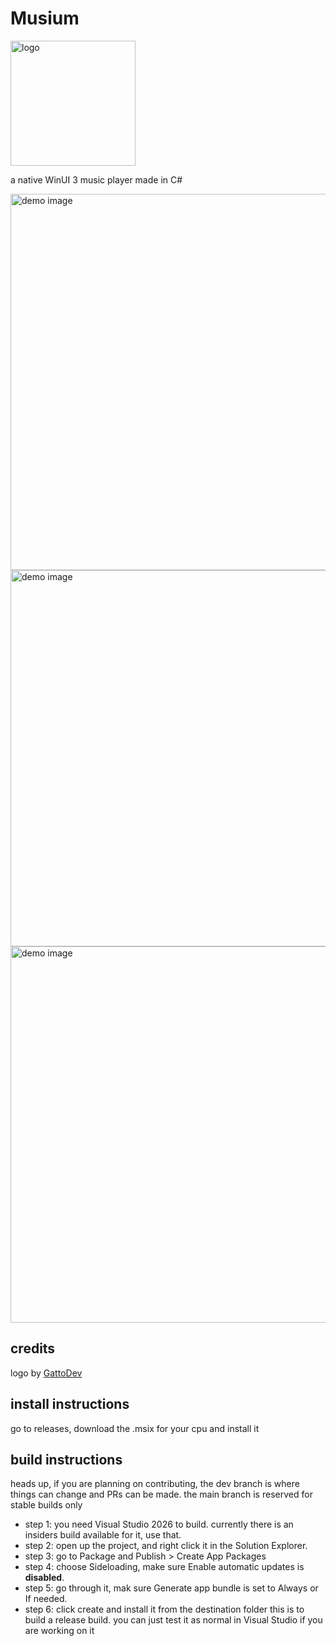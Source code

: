 # Musium
<img width="200" height="200" alt="logo" src="https://github.com/user-attachments/assets/cbd70dc1-2618-4517-9700-d4283dc7a622" />

a native WinUI 3 music player made in C#

<img width="1167" height="602" alt="demo image" src="https://github.com/user-attachments/assets/a095d98f-6286-425a-9af2-968befe6a602" />
<img width="1167" height="602" alt="demo image" src="https://github.com/user-attachments/assets/c3a1d022-674c-49d1-9fff-cc38535d8ecb" />
<img width="1167" height="602" alt="demo image" src="https://github.com/user-attachments/assets/120b679f-42a0-4e36-8bbb-a9643177716f" />

## credits
logo by [GattoDev](https://github.com/GattoDev-debug)

## install instructions
go to releases, download the .msix for your cpu and install it

## build instructions
heads up, if you are planning on contributing, the dev branch is where things can change and PRs can be made. the main branch is reserved for stable builds only

- step 1: you need Visual Studio 2026 to build. currently there is an insiders build available for it, use that.
- step 2: open up the project, and right click it in the Solution Explorer.
- step 3: go to Package and Publish > Create App Packages
- step 4: choose Sideloading, make sure Enable automatic updates is **disabled**.
- step 5: go through it, mak sure Generate app bundle is set to Always or If needed.
- step 6: click create and install it from the destination folder
this is to build a release build. you can just test it as normal in Visual Studio if you are working on it
